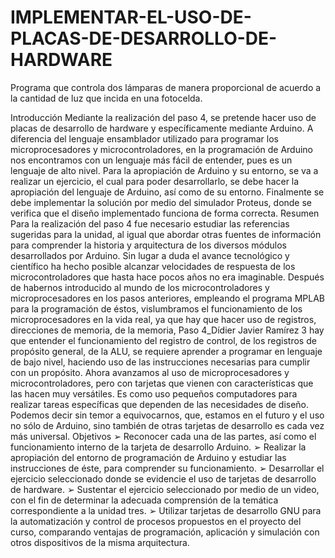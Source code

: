 # IMPLEMENTAR-EL-USO-DE-PLACAS-DE-DESARROLLO-DE-HARDWARE
Programa que controla dos lámparas de manera proporcional de acuerdo a la cantidad de luz que incida en una fotocelda.

Introducción
Mediante la realización del paso 4, se pretende hacer uso de placas de desarrollo de hardware y específicamente mediante Arduino. A diferencia del lenguaje ensamblador utilizado para programar los microprocesadores y microcontroladores, en la programación de Arduino nos encontramos con un lenguaje más fácil de entender, pues es un lenguaje de alto nivel.
Para la apropiación de Arduino y su entorno, se va a realizar un ejercicio, el cual para poder desarrollarlo, se debe hacer la apropiación del lenguaje de Arduino, así como de su entorno.
Finalmente se debe implementar la solución por medio del simulador Proteus, donde se verifica que el diseño implementado funciona de forma correcta.
Resumen
Para la realización del paso 4 fue necesario estudiar las referencias sugeridas para la unidad, al igual que abordar otras fuentes de información para comprender la historia y arquitectura de los diversos módulos desarrollados por Arduino. Sin lugar a duda el avance tecnológico y científico ha hecho posible alcanzar velocidades de respuesta de los microcontroladores que hasta hace pocos años no era imaginable.
Después de habernos introducido al mundo de los microcontroladores y microprocesadores en los pasos anteriores, empleando el programa MPLAB para la programación de éstos, vislumbramos el funcionamiento de los microprocesadores en la vida real, ya que hay que hacer uso de registros, direcciones de memoria, de la memoria,
Paso 4_Dídier Javier Ramírez 3
hay que entender el funcionamiento del registro de control, de los registros de propósito general, de la ALU, se requiere aprender a programar en lenguaje de bajo nivel, haciendo uso de las instrucciones necesarias para cumplir con un propósito.
Ahora avanzamos al uso de microprocesadores y microcontroladores, pero con tarjetas que vienen con características que las hacen muy versátiles. Es como uso pequeños computadores para realizar tareas específicas que dependen de las necesidades de diseño.
Podemos decir sin temor a equivocarnos, que, estamos en el futuro y el uso no sólo de Arduino, sino también de otras tarjetas de desarrollo es cada vez más universal.
Objetivos
➢ Reconocer cada una de las partes, así como el funcionamiento interno de la tarjeta de desarrollo Arduino.
➢ Realizar la apropiación del entorno de programación de Arduino y estudiar las instrucciones de éste, para comprender su funcionamiento.
➢ Desarrollar el ejercicio seleccionado donde se evidencie el uso de tarjetas de desarrollo de hardware.
➢ Sustentar el ejercicio seleccionado por medio de un video, con el fin de determinar la adecuada comprensión de la temática correspondiente a la unidad tres.
➢ Utilizar tarjetas de desarrollo GNU para la automatización y control de procesos propuestos en el proyecto del curso, comparando ventajas de programación, aplicación y simulación con otros dispositivos de la misma arquitectura.
